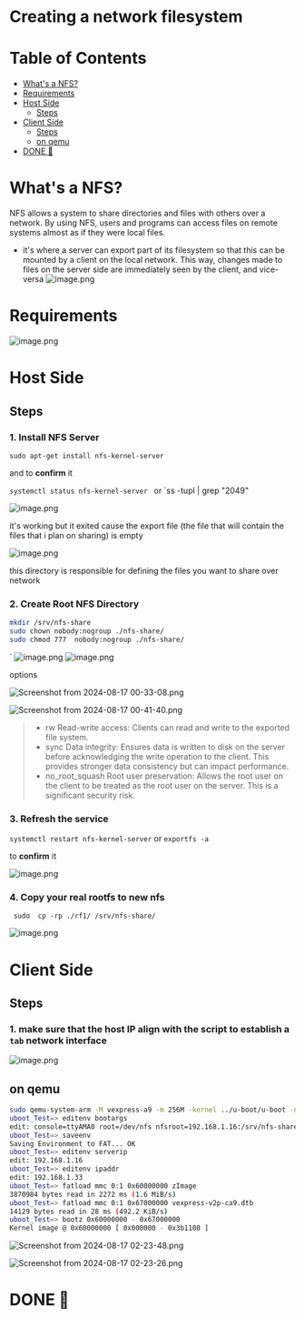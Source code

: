 # Creating a network filesystem

# Table of Contents

- [What's a NFS?](#whats-a-nfs)
- [Requirements](#requirements)
- [Host Side](#host-side)
	- [Steps](#steps)
- [Client Side](#client-side)
	- [Steps](#steps)
	- [on qemu](#on-qemu)
- [DONE 🥂](#done-)

# What's a NFS?
NFS allows a system to share directories and files with others over a network. By using NFS, users and programs can access files on remote systems almost as if they were local files.
- it's where a server can export part of its filesystem so that this can be mounted by a client on the local network. This way, changes made to files on the server side are immediately seen by the client, and vice-versa
![image.png](https://itg.singhinder.com?url=https://gist.githubusercontent.com/Reemaa828/cef10a036f01c887fb222aa03f5602aa/raw/image.png)


# Requirements 
![image.png](https://itg.singhinder.com?url=https://gist.githubusercontent.com/Reemaa828/acf9aaca365f8ef2dfe325775e7ccc4a/raw/image.png)


# Host Side
## Steps
### 1. Install NFS Server
`sudo apt-get install nfs-kernel-server`

and to **confirm** it 

`systemctl status nfs-kernel-server ` or `ss -tupl | grep "2049"

![image.png](https://itg.singhinder.com?url=https://gist.githubusercontent.com/Reemaa828/cdae3602197d00fb4bb615bb00d2c370/raw/image.png)

it's working but it exited cause the export file (the file that will contain the files that i plan on sharing) is empty

![image.png](https://itg.singhinder.com?url=https://gist.githubusercontent.com/Reemaa828/26558e0d4003e60f3274e0ce3bfb8f7d/raw/image.png)

this directory is responsible for defining the files you want to share over network 

### 2. Create Root NFS Directory
```bash
mkdir /srv/nfs-share
sudo chown nobody:nogroup ./nfs-share/
sudo chmod 777  nobody:nogroup ./nfs-share/
```
`
![image.png](https://itg.singhinder.com?url=https://gist.githubusercontent.com/Reemaa828/ac86e7b4478f21b3bd8916dc90a8747b/raw/image.png)
![image.png](https://itg.singhinder.com?url=https://gist.githubusercontent.com/Reemaa828/c123279bfd7b3913e7b1592add32bfc6/raw/image.png)

options 

![Screenshot from 2024-08-17 00-33-08.png](https://itg.singhinder.com?url=https://gist.githubusercontent.com/Reemaa828/97ce69731d4baccbd9f38cb8fd9784fb/raw/Screenshot%20from%202024-08-17%2000-33-08.png)

![Screenshot from 2024-08-17 00-41-40.png](https://itg.singhinder.com?url=https://gist.githubusercontent.com/Reemaa828/d3e2cd6cfbf5c85d1874228c0310c7ff/raw/Screenshot%20from%202024-08-17%2000-41-40.png)
>- rw
>Read-write access: Clients can read and write to the exported file system.
>- sync
Data integrity: Ensures data is written to disk on the server before acknowledging the write operation to the client. This provides stronger data consistency but can impact performance.
>- no_root_squash
Root user preservation: Allows the root user on the client to be treated as the root user on the server. This is a significant security risk.

### 3. Refresh the service 
`systemctl restart nfs-kernel-server` or `exportfs -a`

to **confirm** it

![image.png](https://itg.singhinder.com?url=https://gist.githubusercontent.com/Reemaa828/bfa17a2ddaefdbea367996f5a8688d76/raw/image.png)

### 4. Copy your real rootfs to new nfs
` sudo  cp -rp ./rf1/ /srv/nfs-share/`

![image.png](https://itg.singhinder.com?url=https://gist.githubusercontent.com/Reemaa828/67624b3bebc823c4fd59c9464c9b166e/raw/image.png)

# Client Side
## Steps
### 1. make sure that the host IP align with the script to establish a `tab` network interface

![image.png](https://itg.singhinder.com?url=https://gist.githubusercontent.com/Reemaa828/0b917042e00fdd58e1fb80db9209cafa/raw/image.png)

## on qemu
```bash
sudo qemu-system-arm -M vexpress-a9 -m 256M -kernel ../u-boot/u-boot -nographic -sd ../loop.img -net tap,script=/home/reema/qemu-ifup  -net nic 
uboot_Test=> editenv bootargs
edit: console=ttyAMA0 root=/dev/nfs nfsroot=192.168.1.16:/srv/nfs-share,nfsvers=3,tcp rw init=/sbin/init ip=192.168.1.33:::::eth0
uboot_Test=> saveenv
Saving Environment to FAT... OK
uboot_Test=> editenv serverip 
edit: 192.168.1.16
uboot_Test=> editenv ipaddr   
edit: 192.168.1.33
uboot_Test=> fatload mmc 0:1 0x60000000 zImage
3870984 bytes read in 2272 ms (1.6 MiB/s)
uboot_Test=> fatload mmc 0:1 0x67000000 vexpress-v2p-ca9.dtb
14129 bytes read in 28 ms (492.2 KiB/s)
uboot_Test=> bootz 0x60000000 - 0x67000000
Kernel image @ 0x60000000 [ 0x000000 - 0x3b1108 ]

```

![Screenshot from 2024-08-17 02-23-48.png](https://itg.singhinder.com?url=https://gist.githubusercontent.com/Reemaa828/1dbab92067a8ca1df5a328a6fe63e091/raw/Screenshot%20from%202024-08-17%2002-23-48.png)

![Screenshot from 2024-08-17 02-23-26.png](https://itg.singhinder.com?url=https://gist.githubusercontent.com/Reemaa828/9c221ef9dc28f5fc2deb74529259e04c/raw/Screenshot%20from%202024-08-17%2002-23-26.png)

# DONE 🥂
